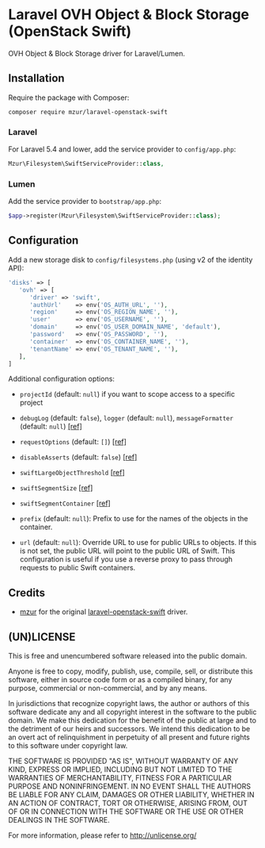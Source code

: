 # Laravel OVH Object & Block Storage (OpenStack Swift)

OVH Object & Block Storage driver for Laravel/Lumen.

## Installation

Require the package with Composer:

```
composer require mzur/laravel-openstack-swift
```

### Laravel

For Laravel 5.4 and lower, add the service provider to `config/app.php`:

```php
Mzur\Filesystem\SwiftServiceProvider::class,
```

### Lumen

Add the service provider to `bootstrap/app.php`:
```php
$app->register(Mzur\Filesystem\SwiftServiceProvider::class);
```

## Configuration

Add a new storage disk to `config/filesystems.php` (using v2 of the identity API):

```php
'disks' => [
   'ovh' => [
      'driver' => 'swift',
      'authUrl'    => env('OS_AUTH_URL', ''),
      'region'     => env('OS_REGION_NAME', ''),
      'user'       => env('OS_USERNAME', ''),
      'domain'     => env('OS_USER_DOMAIN_NAME', 'default'),
      'password'   => env('OS_PASSWORD', ''),
      'container'  => env('OS_CONTAINER_NAME', ''),
      'tenantName' => env('OS_TENANT_NAME', ''),
   ],
]
```

Additional configuration options:

- `projectId` (default: `null`) if you want to scope access to a specific project

- `debugLog` (default: `false`), `logger` (default: `null`), `messageFormatter` (default: `null`) [[ref]](https://github.com/php-opencloud/openstack/issues/47#issuecomment-208181121)

- `requestOptions` (default: `[]`) [[ref]](https://github.com/php-opencloud/openstack/pull/63#issue-74731062)

- `disableAsserts` (default: `false`) [[ref]](https://flysystem.thephpleague.com/docs/advanced/performance/)

- `swiftLargeObjectThreshold` [[ref]](https://github.com/mzur/flysystem-openstack-swift#configuration)

- `swiftSegmentSize` [[ref]](https://github.com/mzur/flysystem-openstack-swift#configuration)

- `swiftSegmentContainer` [[ref]](https://github.com/mzur/flysystem-openstack-swift#configuration)

- `prefix` (default: `null`): Prefix to use for the names of the objects in the container.

- `url` (default: `null`): Override URL to use for public URLs to objects. If this is not set, the public URL will point to the public URL of Swift. This configuration is useful if you use a reverse proxy to pass through requests to public Swift containers.

## Credits
* [mzur](https://github.com/mzur) for the original [laravel-openstack-swift](https://github.com/mzur/laravel-openstack-swift) driver.

## (UN)LICENSE
This is free and unencumbered software released into the public domain.

Anyone is free to copy, modify, publish, use, compile, sell, or
distribute this software, either in source code form or as a compiled
binary, for any purpose, commercial or non-commercial, and by any
means.

In jurisdictions that recognize copyright laws, the author or authors
of this software dedicate any and all copyright interest in the
software to the public domain. We make this dedication for the benefit
of the public at large and to the detriment of our heirs and
successors. We intend this dedication to be an overt act of
relinquishment in perpetuity of all present and future rights to this
software under copyright law.

THE SOFTWARE IS PROVIDED "AS IS", WITHOUT WARRANTY OF ANY KIND,
EXPRESS OR IMPLIED, INCLUDING BUT NOT LIMITED TO THE WARRANTIES OF
MERCHANTABILITY, FITNESS FOR A PARTICULAR PURPOSE AND NONINFRINGEMENT.
IN NO EVENT SHALL THE AUTHORS BE LIABLE FOR ANY CLAIM, DAMAGES OR
OTHER LIABILITY, WHETHER IN AN ACTION OF CONTRACT, TORT OR OTHERWISE,
ARISING FROM, OUT OF OR IN CONNECTION WITH THE SOFTWARE OR THE USE OR
OTHER DEALINGS IN THE SOFTWARE.

For more information, please refer to <http://unlicense.org/>
